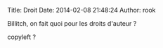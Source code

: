 Title: Droit
Date: 2014-02-08 21:48:24
Author: rook

Billitch, on fait quoi pour les droits d'auteur ?

copyleft ?